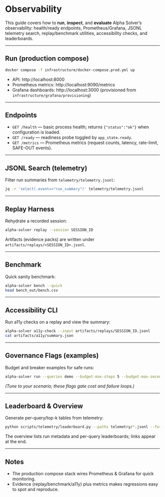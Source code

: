# Observability

This guide covers how to **run**, **inspect**, and **evaluate** Alpha Solver’s observability: health/ready endpoints, Prometheus/Grafana, JSONL telemetry search, replay/benchmark utilities, accessibility checks, and leaderboards.

---

## Run (production compose)

```bash
docker compose -f infrastructure/docker-compose.prod.yml up
```

- API: http://localhost:8000  
- Prometheus metrics: http://localhost:9090/metrics  
- Grafana dashboards: http://localhost:3000 (provisioned from `infrastructure/grafana/provisioning`)

---

## Endpoints

- `GET /health` — basic process health; returns `{"status":"ok"}` when configuration is loaded.  
- `GET /ready` — readiness probe toggled by `app_state.ready`.  
- `GET /metrics` — Prometheus metrics (request counts, latency, rate-limit, SAFE-OUT events).

---

## JSONL Search (telemetry)

Filter run summaries from `telemetry/telemetry.jsonl`:

```bash
jq -r 'select(.event=="run_summary")' telemetry/telemetry.jsonl
```

---

## Replay Harness

Rehydrate a recorded session:

```bash
alpha-solver replay --session SESSION_ID
```

Artifacts (evidence packs) are written under `artifacts/replays/<SESSION_ID>.jsonl`.

---

## Benchmark

Quick sanity benchmark:

```bash
alpha-solver bench --quick
head bench_out/bench.csv
```

---

## Accessibility CLI

Run a11y checks on a replay and view the summary:

```bash
alpha-solver a11y-check --input artifacts/replays/SESSION_ID.jsonl
cat artifacts/a11y/summary.json
```

---

## Governance Flags (examples)

Budget and breaker examples for safe runs:

```bash
alpha-solver run --queries demo --budget-max-steps 5 --budget-max-seconds 1 --breaker-max-fails 2
```

*(Tune to your scenario; these flags gate cost and failure loops.)*

---

## Leaderboard & Overview

Generate per-query/top-k tables from telemetry:

```bash
python scripts/telemetry/leaderboard.py --paths telemetry/*.jsonl --format all
```

The overview lists run metadata and per-query leaderboards; links appear at the end.

---

## Notes

- The production compose stack wires Prometheus & Grafana for quick monitoring.  
- Evidence (replay/benchmark/a11y) plus metrics makes regressions easy to spot and reproduce.
